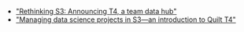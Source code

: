 * ["Rethinking S3: Announcing T4, a team data hub"](https://blog.quiltdata.com/rethinking-s3-announcing-t4-a-team-data-hub-8e63ce7ec988)
* ["Managing data science projects in S3&mdash;an introduction to Quilt T4"](https://blog.quiltdata.com/using-quilts-t4-to-manage-an-s3-hosted-data-science-project-7332fc463e89)